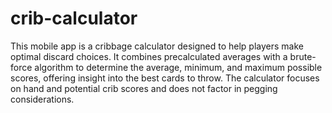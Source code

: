 # crib-calculator

This mobile app is a cribbage calculator designed to help players make optimal discard choices. It combines precalculated averages with a brute-force algorithm to determine the average, minimum, and maximum possible scores, offering insight into the best cards to throw. The calculator focuses on hand and potential crib scores and does not factor in pegging considerations.
